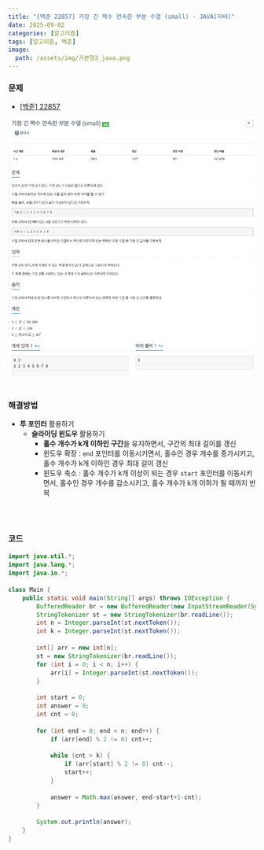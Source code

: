 ```yaml
---
title: "[백준 22857] 가장 긴 짝수 연속한 부분 수열 (small) - JAVA(자바)"
date: 2025-09-02
categories: [알고리즘]
tags: [알고리즘, 백준]
image:
  path: /assets/img/기본형3_java.png
---
```


### 문제

- [[백준] 22857](https://www.acmicpc.net/problem/22857)

![img](/assets/img/algorithm/백준22857.png)
<br /><br />

### 해결방법
- **투 포인터** 활용하기
  - **슬라이딩 윈도우** 활용하기
    - **홀수 개수가 k개 이하인 구간**을 유지하면서, 구간의 최대 길이를 갱신
    - 윈도우 확장 : `end` 포인터를 이동시키면서, 홀수인 경우 개수를 증가시키고, 홀수 개수가 k개 이하인 경우 최대 길이 갱신
    - 윈도우 축소 : 홀수 개수가 k개 이상이 되는 경우 `start` 포인터를 이동시키면서, 홀수인 경우 개수를 감소시키고, 홀수 개수가 k개 이하가 될 때까지 반복

<br /><br />

### 코드

```java
import java.util.*;
import java.lang.*;
import java.io.*;

class Main {
    public static void main(String[] args) throws IOException {
        BufferedReader br = new BufferedReader(new InputStreamReader(System.in));
        StringTokenizer st = new StringTokenizer(br.readLine());
        int n = Integer.parseInt(st.nextToken());
        int k = Integer.parseInt(st.nextToken());

        int[] arr = new int[n];
        st = new StringTokenizer(br.readLine());
        for (int i = 0; i < n; i++) {
            arr[i] = Integer.parseInt(st.nextToken());
        }

        int start = 0; 
        int answer = 0;
        int cnt = 0;

        for (int end = 0; end < n; end++) {
            if (arr[end] % 2 != 0) cnt++;

            while (cnt > k) {
                if (arr[start] % 2 != 0) cnt--;
                start++;
            }

            answer = Math.max(answer, end-start+1-cnt);
        }
        
        System.out.println(answer);
    }
}
```